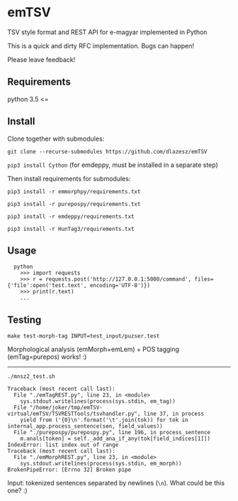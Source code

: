 # emTSV
TSV style format and REST API for e-magyar implemented in Python

This is a quick and dirty RFC implementation. Bugs can happen!

Please leave feedback!

## Requirements

python 3.5 <=

## Install

Clone together with submodules:

`git clone --recurse-submodules https://github.com/dlazesz/emTSV`

`pip3 install Cython` (for emdeppy, must be installed in a separate step)

Then install requirements for submodules:

`pip3 install -r emmorphpy/requirements.txt`

`pip3 install -r purepospy/requirements.txt`

`pip3 install -r emdeppy/requirements.txt`

`pip3 install -r HunTag3/requirements.txt`

## Usage

```
  python
	>>> import requests
	>>> r = requests.post('http://127.0.0.1:5000/command', files={'file':open('test.text', encoding='UTF-8')})
	>>> print(r.text)
	...
```

## Testing

`make test-morph-tag INPUT=test_input/puzser.test`

Morphological analysis (emMorph+emLem) + POS tagging (emTag=purepos) works! :)

-----

`./mnsz2_test.sh`

```
Traceback (most recent call last):
  File "./emTagREST.py", line 23, in <module>
    sys.stdout.writelines(process(sys.stdin, em_tag))
  File "/home/joker/tmp/emTSV-virtual/emTSV/TSVRESTTools/tsvhandler.py", line 37, in process
    yield from ('{0}\n'.format('\t'.join(tok)) for tok in internal_app.process_sentence(sen, field_values))
  File "./purepospy/purepospy.py", line 196, in process_sentence
    m.anals[token] = self._add_ana_if_any(tok[field_indices[1]])
IndexError: list index out of range
Traceback (most recent call last):
  File "./emMorphREST.py", line 23, in <module>
    sys.stdout.writelines(process(sys.stdin, em_morph))
BrokenPipeError: [Errno 32] Broken pipe
```

Input: tokenized sentences separated by newlines (`\n`).
What could be this one? :)

